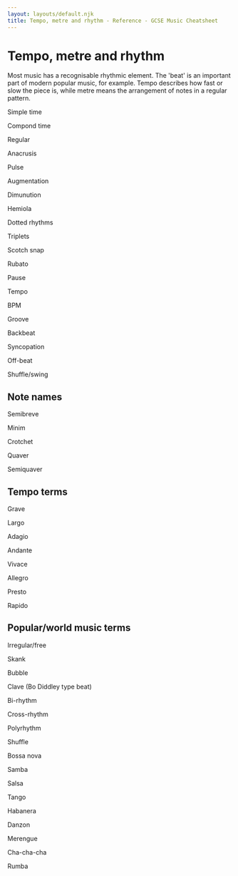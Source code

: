 ```yaml
---
layout: layouts/default.njk
title: Tempo, metre and rhythm - Reference - GCSE Music Cheatsheet
---
```


# Tempo, metre and rhythm

Most music has a recognisable rhythmic element. The 'beat' is an important part of modern popular music, for example. Tempo describes how fast or slow the piece is, while metre means the arrangement of notes in a regular pattern.

Simple time

Compond time

Regular

Anacrusis

Pulse

Augmentation

Dimunution

Hemiola

Dotted rhythms

Triplets

Scotch snap

Rubato

Pause

Tempo

BPM

Groove

Backbeat

Syncopation

Off-beat

Shuffle/swing

## Note names

Semibreve

Minim

Crotchet

Quaver

Semiquaver

## Tempo terms

Grave

Largo

Adagio

Andante

Vivace

Allegro

Presto

Rapido

## Popular/world music terms

Irregular/free

Skank

Bubble

Clave (Bo Diddley type beat)

Bi-rhythm

Cross-rhythm

Polyrhythm

Shuffle

Bossa nova

Samba

Salsa

Tango

Habanera

Danzon

Merengue

Cha-cha-cha

Rumba